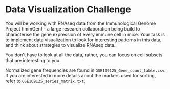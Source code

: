 # Data Visualization Challenge


You will be working with RNAseq data from the Immunological Genome Project (ImmGen) - a large research collaboration being build to characterise the gene expression of every immune cell in mice. Your task is to implement data visualization to look for interesting patterns in this data, and think about strategies to visualize RNAseq data.

You don't have to look at all the data, rather, you can focus on cell subsets that are interesting to you.

Normalized gene frequencies are found in `GSE109125_Gene_count_table.csv`. If you are interested in more details about the markers used for sorting, refer to `GSE109125_series_matrix.txt`.
